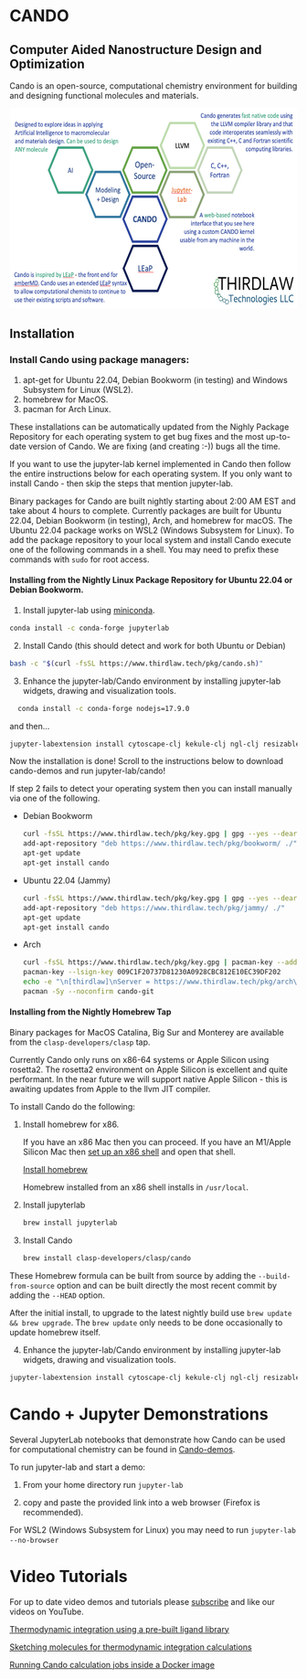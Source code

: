 # CANDO
## Computer Aided Nanostructure Design and Optimization

Cando is an open-source, computational chemistry environment for
building and designing functional molecules and materials.

<div style="text-align: center"><img src="documentation/CANDO_map.png" width=600 height=350 align=center/></div>

## Installation

### Install Cando using package managers:

1. apt-get for Ubuntu 22.04, Debian Bookworm (in testing) and Windows Subsystem for Linux (WSL2).
2. homebrew for MacOS.
3. pacman for Arch Linux.

These installations can be automatically updated from the Nighly Package Repository for each operating system to get bug fixes and the most up-to-date version of Cando. We are fixing (and creating :-)) bugs all the time.

If you want to use the jupyter-lab kernel implemented in Cando then follow the entire instructions below for each operating system.  If you only want to install Cando - then skip the steps that mention jupyter-lab.

Binary packages for Cando are built nightly starting about 2:00 AM EST and take about 4 hours to complete. Currently packages are built for Ubuntu 22.04, Debian Bookworm (in testing), Arch, and homebrew for macOS. The Ubuntu 22.04 package works on WSL2 (Windows Subsystem for Linux). To add the package repository to your local system and install Cando execute one of the following commands in a shell. You may need to prefix these commands with `sudo` for root access.

#### Installing from the Nightly Linux Package Repository for Ubuntu 22.04 or Debian Bookworm.

1. Install jupyter-lab using [miniconda](https://docs.conda.io/en/latest/miniconda.html).
  ```bash
  conda install -c conda-forge jupyterlab
  ```
  
2. Install Cando (this should detect and work for both Ubuntu or Debian)
  ```bash
  bash -c "$(curl -fsSL https://www.thirdlaw.tech/pkg/cando.sh)"
  ```
  



3. Enhance the jupyter-lab/Cando environment by installing jupyter-lab widgets, drawing and visualization tools.
```bash
  conda install -c conda-forge nodejs=17.9.0
  ```
  and then...
  
  ```bash
  jupyter-labextension install cytoscape-clj kekule-clj ngl-clj resizable-box-clj @jupyter-widgets/jupyterlab-manager  jupyterlab_templates jupyterlab-debugger-restarts jupyterlab-molviewer
  ```

Now the installation is done!  Scroll to the instructions below to download cando-demos and run jupyter-lab/cando!

If step 2 fails to detect your operating system then you can install manually via one of the following.

- Debian Bookworm
    ```bash
    curl -fsSL https://www.thirdlaw.tech/pkg/key.gpg | gpg --yes --dearmor --output /etc/apt/trusted.gpg.d/thirdlaw.gpg
    add-apt-repository "deb https://www.thirdlaw.tech/pkg/bookworm/ ./"
    apt-get update
    apt-get install cando
    ```
- Ubuntu 22.04 (Jammy)
    ```bash
    curl -fsSL https://www.thirdlaw.tech/pkg/key.gpg | gpg --yes --dearmor --output /etc/apt/trusted.gpg.d/thirdlaw.gpg
    add-apt-repository "deb https://www.thirdlaw.tech/pkg/jammy/ ./"
    apt-get update
    apt-get install cando
    ```
- Arch
    ```bash
    curl -fsSL https://www.thirdlaw.tech/pkg/key.gpg | pacman-key --add -
    pacman-key --lsign-key 009C1F20737D81230A0928CBC812E10EC39DF202
    echo -e "\n[thirdlaw]\nServer = https://www.thirdlaw.tech/pkg/arch\n" >>/etc/pacman.conf
    pacman -Sy --noconfirm cando-git
    ```
    
#### Installing from the Nightly Homebrew Tap

Binary packages for MacOS Catalina, Big Sur and Monterey are available from the `clasp-developers/clasp` tap. 

Currently Cando only runs on x86-64 systems or Apple Silicon using rosetta2. The rosetta2 environment on Apple Silicon is excellent and quite performant. In the near future we will support native Apple Silicon - this is awaiting updates from Apple to the llvm JIT compiler.

To install Cando do the following:

1. Install homebrew for x86.

   If you have an x86 Mac then you can proceed.  If you have an M1/Apple Silicon Mac then [set up an x86 shell](https://osxdaily.com/2020/11/18/how-run-homebrew-x86-terminal-apple-silicon-mac/) and open that shell.

   [Install homebrew](https://brew.sh/)
   
   Homebrew installed from an x86 shell installs in `/usr/local`.
   
2. Install jupyterlab

   ```bash
   brew install jupyterlab
   ```

3. Install Cando

    ```bash
    brew install clasp-developers/clasp/cando
    ```

These Homebrew formula can be built from source by adding the `--build-from-source` option and can be built directly the most recent commit by adding the `--HEAD` option.

After the initial install, to upgrade to the latest nightly build use `brew update && brew upgrade`. The `brew update` only needs to be done occasionally to update homebrew itself.

4. Enhance the jupyter-lab/Cando environment by installing jupyter-lab widgets, drawing and visualization tools.
  ```bash
  jupyter-labextension install cytoscape-clj kekule-clj ngl-clj resizable-box-clj @jupyter-widgets/jupyterlab-manager  jupyterlab_templates jupyterlab-debugger-restarts jupyterlab-molviewer
  ```

# Cando + Jupyter Demonstrations
Several JupyterLab notebooks that demonstrate how Cando can be used for computational chemistry can be found in [Cando-demos](https://github.com/cando-developers/cando-demos).

To run jupyter-lab and start a demo:

1. From your home directory run ```jupyter-lab```

2. copy and paste the provided link into a web browser (Firefox is recommended).

For WSL2 (Windows Subsystem for Linux) you may need to run ```jupyter-lab --no-browser```

# Video Tutorials
For up to date video demos and tutorials please [subscribe](https://www.youtube.com/channel/UC4xYBaHwB2kDCXaRALXdh7w) and like our videos on YouTube.

[Thermodynamic integration using a pre-built ligand library](https://www.youtube.com/watch?v=Md8rrrg7Kvg)

[Sketching molecules for thermodynamic integration calculations](https://www.youtube.com/watch?v=CSa2jzzwves)

[Running Cando calculation jobs inside a Docker image](https://www.youtube.com/watch?v=3bMJB8dV2WU)

